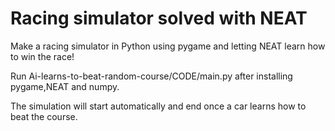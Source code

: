 # Racing simulator solved with NEAT
Make a racing simulator in Python using pygame and letting NEAT learn how to win the race!

Run Ai-learns-to-beat-random-course/CODE/main.py after installing pygame,NEAT and numpy.

The simulation will start automatically and end once a car learns how to beat the course.
